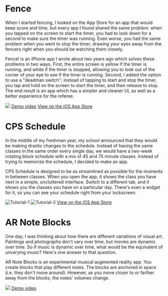 # Fence

When I started fencing, I looked on the App Store for an app that would keep score and time, but every app I found shared the same problem: when you tapped on the screen to start the timer, you had to look down for a second to make sure the timer was running. Even worse, you had the same problem when you went to stop the timer, drawing your eyes away from the fencers right when you should be watching them closely. 

Fence! is an iPhone app I wrote about two years ago which solves these problems in two ways. First, the entire screen is yellow if the timer is running, and white if the timer is stopped, allowing you to look out of the corner of your eye to see if the timer is running. Second, I added the option to use a "deadman switch"; instead of tapping to start and stop the timer, you tap and hold on the screen to start the timer, and then release to stop. The end result is an app which has a simpler and cleaner UI, as well as a better experience for the referee. 

![](https://www.dropbox.com/s/bsrwbtdwfkj4gxr/Fence%20grab.png?raw=1)
[Demo video](https://www.dropbox.com/s/xn59ih6vi39b8vy/FencingApp3.mov?raw=1)
[View on the iOS App Store](https://apps.apple.com/us/app/fence/id1135630817)

# CPS Schedule

In the middle of my freshman year, my school announced that they would be making drastic changes to the schedule. Instead of having the same classes in the same order every single day, we would have a two-week rotating block schedule with a mix of 45 and 75 minute classes. Instead of trying to memorize the schedule, I decided to make an app. 

CPS Schedule is designed to be as streamlined as possible for the moments in between classes. When you open the app, it shows the class you have next in a simple, uncluttered interface. Switch to a different tab, and it shows you the classes you have on a particular day. There's even a widget for it, so you can see your schedule right from your lockscreen. 

![Tutorial-1](https://www.dropbox.com/s/39mgpouvt28nkok/Tutorial-1.png?raw=1)
![Tutorial-2](https://www.dropbox.com/s/iugfl931pg4z2pu/Tutorial-2.png?raw=1)
[View on the iOS App Store](https://apps.apple.com/us/app/cps-schedule/id1141761843)

# AR Note Blocks

One day, I was thinking about how there are different variations of visual art. Paintings and photographs don't vary over time, but movies are dynamic over time. So if music is dynamic over time, what would be the equivalent of unvarying music? Here's one answer to that question. 

AR Note Blocks is an experimental musical augmented reality app. You create blocks that play different notes. The blocks are anchored in space (i.e. they don't move around). However, as you move closer to or farther away from the blocks, the notes' volumes change. 

![](https://www.dropbox.com/s/1oq1452v90custu/My%20Movie%209.jpg?raw=1)
[Demo video](https://www.dropbox.com/s/orelxr2b2o0ufzy/AR%20Note%20Blocks%20Demo.mp4?raw=1)
